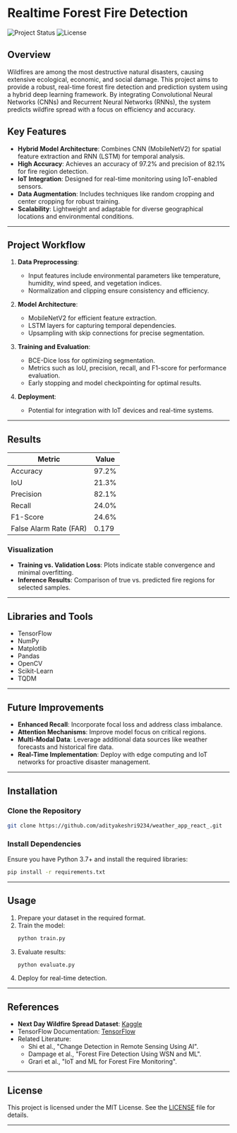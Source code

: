 
# Realtime Forest Fire Detection

![Project Status](https://img.shields.io/badge/Status-Active-green)
![License](https://img.shields.io/badge/License-MIT-blue)

## Overview

Wildfires are among the most destructive natural disasters, causing extensive ecological, economic, and social damage. This project aims to provide a robust, real-time forest fire detection and prediction system using a hybrid deep learning framework. By integrating Convolutional Neural Networks (CNNs) and Recurrent Neural Networks (RNNs), the system predicts wildfire spread with a focus on efficiency and accuracy.

## Key Features

- **Hybrid Model Architecture**: Combines CNN (MobileNetV2) for spatial feature extraction and RNN (LSTM) for temporal analysis.
- **High Accuracy**: Achieves an accuracy of 97.2% and precision of 82.1% for fire region detection.
- **IoT Integration**: Designed for real-time monitoring using IoT-enabled sensors.
- **Data Augmentation**: Includes techniques like random cropping and center cropping for robust training.
- **Scalability**: Lightweight and adaptable for diverse geographical locations and environmental conditions.

---

## Project Workflow

1. **Data Preprocessing**: 
   - Input features include environmental parameters like temperature, humidity, wind speed, and vegetation indices.
   - Normalization and clipping ensure consistency and efficiency.
   
2. **Model Architecture**:
   - MobileNetV2 for efficient feature extraction.
   - LSTM layers for capturing temporal dependencies.
   - Upsampling with skip connections for precise segmentation.

3. **Training and Evaluation**:
   - BCE-Dice loss for optimizing segmentation.
   - Metrics such as IoU, precision, recall, and F1-score for performance evaluation.
   - Early stopping and model checkpointing for optimal results.

4. **Deployment**:
   - Potential for integration with IoT devices and real-time systems.

---

## Results

| Metric        | Value   |
|---------------|---------|
| Accuracy      | 97.2%   |
| IoU           | 21.3%   |
| Precision     | 82.1%   |
| Recall        | 24.0%   |
| F1-Score      | 24.6%   |
| False Alarm Rate (FAR) | 0.179 |

### Visualization

- **Training vs. Validation Loss**: Plots indicate stable convergence and minimal overfitting.
- **Inference Results**: Comparison of true vs. predicted fire regions for selected samples.

---

## Libraries and Tools

- TensorFlow
- NumPy
- Matplotlib
- Pandas
- OpenCV
- Scikit-Learn
- TQDM

---

## Future Improvements

- **Enhanced Recall**: Incorporate focal loss and address class imbalance.
- **Attention Mechanisms**: Improve model focus on critical regions.
- **Multi-Modal Data**: Leverage additional data sources like weather forecasts and historical fire data.
- **Real-Time Implementation**: Deploy with edge computing and IoT networks for proactive disaster management.

---

## Installation

### Clone the Repository
```bash
git clone https://github.com/adityakeshri9234/weather_app_react_.git
```

### Install Dependencies
Ensure you have Python 3.7+ and install the required libraries:
```bash
pip install -r requirements.txt
```

---

## Usage

1. Prepare your dataset in the required format.
2. Train the model:
   ```bash
   python train.py
   ```
3. Evaluate results:
   ```bash
   python evaluate.py
   ```
4. Deploy for real-time detection.

---

## References

- **Next Day Wildfire Spread Dataset**: [Kaggle](https://www.kaggle.com/)
- TensorFlow Documentation: [TensorFlow](https://www.tensorflow.org/)
- Related Literature:
  - Shi et al., "Change Detection in Remote Sensing Using AI".
  - Dampage et al., "Forest Fire Detection Using WSN and ML".
  - Grari et al., "IoT and ML for Forest Fire Monitoring".

---

## License

This project is licensed under the MIT License. See the [LICENSE](LICENSE) file for details.

---
